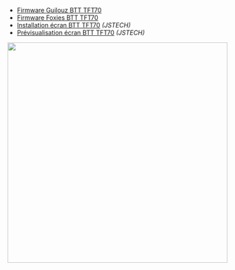 - [Firmware Guilouz BTT TFT70](https://github.com/Guilouz/BTT-TFT70-SuperRacer)  
- [Firmware Foxies BTT TFT70](https://github.com/Foxies-CSTL/Marlin_2.0.x/blob/Firmwares/SR/BTT-TFT70_V3.zip)
- [Installation écran BTT TFT70](https://www.youtube.com/watch?v=vALnOhEb6vk&ab_channel=JSTECH) *(JSTECH)*
- [Prévisualisation écran BTT TFT70](https://www.youtube.com/watch?v=V00H9Zqtymc) *(JSTECH)*

<p align="center">  
  <img src="https://user-images.githubusercontent.com/62854582/164968688-fc07107a-6370-46f5-9d21-926a768d71e8.png" width="500"/>  
</p>
